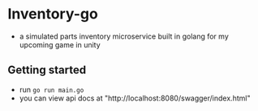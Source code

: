 # Inventory-go
- a simulated parts inventory microservice built in golang for my upcoming game in unity


## Getting started
- run `go run main.go`
- you can view api docs at "http://localhost:8080/swagger/index.html"